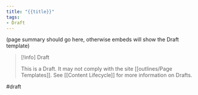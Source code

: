 ```yaml
---
title: "{{title}}"
tags:
- Draft
---
```

(page summary should go here, otherwise embeds will show the Draft template)

> [!info] Draft 
> 
> This is a Draft. It may not comply with the site [[outlines/Page Templates]]. See [[Content Lifecycle]] for more information on Drafts.


#draft 